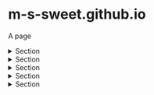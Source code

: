 # m-s-sweet.github.io
A page

<details>
  <summary>Section</summary>
  
  ## Heading
  
  Text

</details>

<details>
  <summary>Section</summary>
  
  ## Heading
  
  Text

</details>

<details>
  <summary>Section</summary>
  
  ## Heading
  
  Text

</details>

<details>
  <summary>Section</summary>
  
  ## Heading
  
  Text

</details>

<details>
  <summary>Section</summary>
  
  ## Heading
  
  Text

</details>
